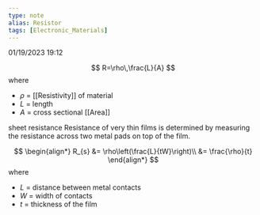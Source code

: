 ```yaml
---
type: note
alias: Resistor
tags: [Electronic_Materials]
---
```

01/19/2023 19:12

  



$$
R=\rho\,\frac{L}{A}
$$
where
- $\rho$ = [[Resistivity]] of material
- $L$ = length 
- $A$ = cross sectional [[Area]]


sheet resistance
Resistance of very thin films is determined by measuring the resistance across two metal pads on top of the film. 

$$
\begin{align*}
R_{s} &= \rho\left(\frac{L}{tW}\right)\\
&= \frac{\rho}{t}
\end{align*}
$$
where 
- $L$ = distance between metal contacts
- $W$ = width of contacts
- $t$ = thickness of the film